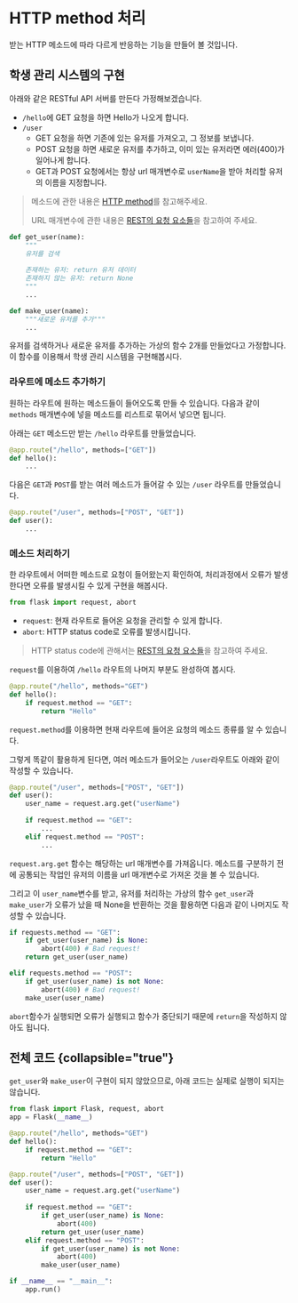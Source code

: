# HTTP method 처리

받는 HTTP 메소드에 따라 다르게 반응하는 기능을 만들어 볼 것입니다.

## 학생 관리 시스템의 구현

아래와 같은 RESTful API 서버를 만든다 가정해보겠습니다.
- `/hello`에 GET 요청을 하면 Hello가 나오게 합니다.
- `/user`
  - GET 요청을 하면 기존에 있는 유저를 가져오고, 그 정보를 보냅니다.
  - POST 요청을 하면 새로운 유저를 추가하고, 이미 있는 유저라면 에러(400)가 일어나게 합니다.
  - GET과 POST 요청에서는 항상 url 매개변수로 `userName`을 받아 처리할 유저의 이름을 지정합니다.

> 메소드에 관한 내용은 [HTTP method](HTTP-method.md)를 참고해주세요.
> 
> URL 매개변수에 관한 내용은 [REST의 요청 요소들](REST-request-elements.md#url)을 참고하여 주세요.

```python
def get_user(name):
    """
    유저를 검색
    
    존재하는 유저: return 유저 데이터
    존재하지 않는 유저: return None
    """
    ...

def make_user(name):
    """새로운 유저를 추가"""
    ...
```

유저를 검색하거나 새로운 유저를 추가하는 가상의 함수 2개를 만들었다고 가정합니다.
이 함수를 이용해서 학생 관리 시스템을 구현해봅시다.

### 라우트에 메소드 추가하기

원하는 라우트에 원하는 메소드들이 들어오도록 만들 수 있습니다.
다음과 같이 `methods` 매개변수에 넣을 메소드를 리스트로 묶어서 넣으면 됩니다.

아래는 `GET` 메소드만 받는 `/hello` 라우트를 만들었습니다.

```python
@app.route("/hello", methods=["GET"])
def hello():
    ...
```

다음은 `GET`과 `POST`를 받는 여러 메소드가 들어갈 수 있는 `/user` 라우트를 만들었습니다.

```python
@app.route("/user", methods=["POST", "GET"])
def user():
    ...
```

### 메소드 처리하기

한 라우트에서 어떠한 메소드로 요청이 들어왔는지 확인하여, 
처리과정에서 오류가 발생한다면 오류를 발생시킬 수 있게 구현을 해봅시다.

```python
from flask import request, abort
```
- `request`: 현재 라우트로 들어온 요청을 관리할 수 있게 합니다.
- `abort`: HTTP status code로 오류를 발생시킵니다.

> HTTP status code에 관해서는 [REST의 요청 요소들](REST-request-elements.md#status-code)을 참고하여 주세요.

`request`를 이용하여 `/hello` 라우트의 나머지 부분도 완성하여 봅시다.

```python
@app.route("/hello", methods="GET")
def hello():
	if request.method == "GET":
		return "Hello"
```

`request.method`를 이용하면 현재 라우트에 들어온 요청의 메소드 종류를 알 수 있습니다.

그렇게 똑같이 활용하게 된다면, 여러 메소드가 들어오는 `/user`라우트도 아래와 같이 작성할 수 있습니다.

```python
@app.route("/user", methods=["POST", "GET"])
def user():
	user_name = request.arg.get("userName")
	
	if request.method == "GET":
        ...
	elif request.method == "POST":
        ...
```

`request.arg.get` 함수는 해당하는 url 매개변수를 가져옵니다.
메소드를 구분하기 전에 공통되는 작업인 유저의 이름을 url 매개변수로 가져온 것을 볼 수 있습니다.

그리고 이 `user_name`변수를 받고, 
유저를 처리하는 가상의 함수 `get_user`과 `make_user`가 오류가 났을 때 None을 반환하는 것을 활용하면
다음과 같이 나머지도 작성할 수 있습니다.

```python
if requests.method == "GET":
    if get_user(user_name) is None:
        abort(400) # Bad request!
    return get_user(user_name)

elif requests.method == "POST":
    if get_user(user_name) is not None:
        abort(400) # Bad request!
    make_user(user_name)
```

`abort`함수가 실행되면 오류가 실행되고 함수가 중단되기 때문에 `return`을 작성하지 않아도 됩니다.

## 전체 코드 {collapsible="true"}

`get_user`와 `make_user`이 구현이 되지 않았으므로, 아래 코드는 실제로 실행이 되지는 않습니다.

```python
from flask import Flask, request, abort
app = Flask(__name__)

@app.route("/hello", methods="GET")
def hello():
	if request.method == "GET":
		return "Hello"

@app.route("/user", methods=["POST", "GET"])
def user():
	user_name = request.arg.get("userName")
	
	if request.method == "GET":
		if get_user(user_name) is None:
			abort(400)
		return get_user(user_name)
	elif request.method == "POST":
		if get_user(user_name) is not None:
			abort(400)
		make_user(user_name)

if __name__ == "__main__":
    app.run()
```
